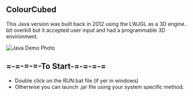 ColourCubed
---
This Java version was built back in 2012 using the LWJGL as a 3D engine.. bit overkill but it accepted user input and had a programmable 3D environment.

![Java Demo Photo](https://i.imgur.com/T5aQk0W.png)

=-=-=-=-To Start-=-=-=-=
---
* Double click on the RUN.bat file (if yer in windows)
* Otherwise you can launch .jar file using your system specific method.